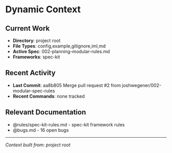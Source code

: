 # Dynamic Context
<!-- Generated: 2025-09-18 19:53:35 -->

## Current Work
- **Directory**: project root
- **File Types**: config,example,gitignore,iml,md
- **Active Spec**: 002-planning-modular-rules.md
- **Frameworks**: spec-kit

## Recent Activity
- **Last Commit**: aa8b805 Merge pull request #2 from joshwegener/002-modular-spec-rules
- **Recent Commands**: none tracked

## Relevant Documentation
- @rules/spec-kit-rules.md - spec-kit framework rules
- @bugs.md - 16 open bugs

---
*Context built from: project root*
